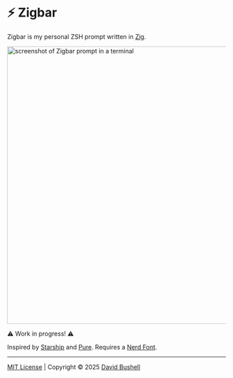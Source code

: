 # ⚡ Zigbar

Zigbar is my personal ZSH prompt written in [Zig](https://ziglang.org).

<img alt="screenshot of Zigbar prompt in a terminal" src=".github/screenshot.avif" width="640">

⚠️ Work in progress! ⚠️

Inspired by [Starship](https://github.com/starship/starship) and [Pure](https://github.com/sindresorhus/pure). Requires a [Nerd Font](https://www.nerdfonts.com).

* * *

[MIT License](/LICENSE) | Copyright © 2025 [David Bushell](https://dbushell.com)
